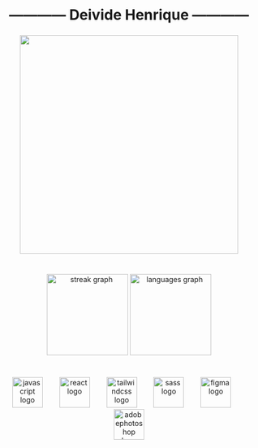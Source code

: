 <h1 align="center">————  Deivide Henrique  ————</h1>

###

<div align="center">
  <img height="430" src="https://user-images.githubusercontent.com/74038190/225813708-98b745f2-7d22-48cf-9150-083f1b00d6c9.gif"  />
</div>

###

<br clear="both">

<div align="center">
  <img src="https://streak-stats.demolab.com?user=deivide11&locale=pt-br&mode=daily&theme=dracula&hide_border=false&border_radius=5&date_format=j%20M%5B%20Y%5D&order=3" height="160" alt="streak graph"  />
  <img src="https://github-readme-stats.vercel.app/api/top-langs?username=deivide11&locale=pt-br&hide_title=false&layout=compact&card_width=320&langs_count=5&theme=dracula&hide_border=false&order=2" height="160" alt="languages graph"  />
</div>

###

<br clear="both">

<div align="center">
  <img src="https://skillicons.dev/icons?i=js" height="60" alt="javascript logo"  />
  <img width="25" />
  <img src="https://skillicons.dev/icons?i=react" height="60" alt="react logo"  />
  <img width="25" />
  <img src="https://skillicons.dev/icons?i=tailwind" height="60" alt="tailwindcss logo"  />
  <img width="25" />
  <img src="https://cdn.simpleicons.org/sass/CC6699" height="60" alt="sass logo"  />
  <img width="25" />
  <img src="https://skillicons.dev/icons?i=figma" height="60" alt="figma logo"  />
  <img width="25" />
  <img src="https://skillicons.dev/icons?i=ps" height="60" alt="adobephotoshop logo"  />
</div>

###
